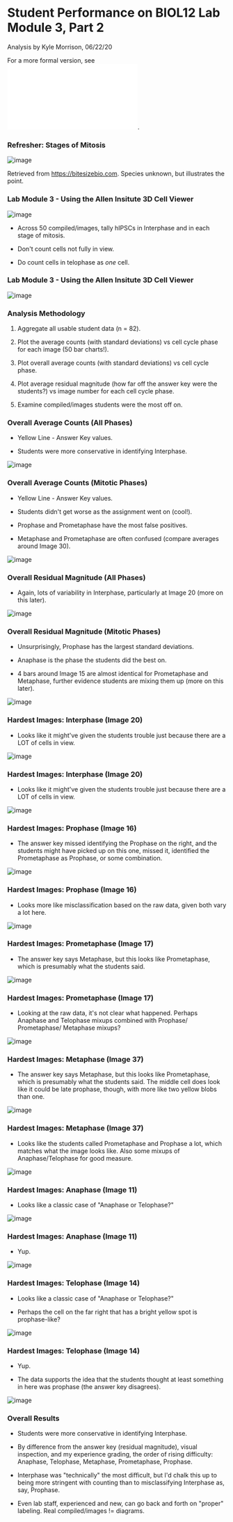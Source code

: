Student Performance on BIOL12 Lab Module 3, Part 2
==================================================
Analysis by Kyle Morrison, 06/22/20

For a more formal version, see ![the PDF](compiled/060420.pdf).

### Refresher: Stages of Mitosis

![image](compiled/images/mitosis.jpg)

Retrieved from https://bitesizebio.com. Species unknown, but illustrates
the point.

### Lab Module 3 - Using the Allen Insitute 3D Cell Viewer

![image](compiled/images/cell-viewer.png)

-   Across 50 compiled/images, tally hIPSCs in Interphase and in each stage of
    mitosis.

-   Don't count cells not fully in view.

-   Do count cells in telophase as *one* cell.

### Lab Module 3 - Using the Allen Insitute 3D Cell Viewer

![image](compiled/images/datasheet.png)

### Analysis Methodology

1.  Aggregate all usable student data (n = 82).

2.  Plot the average counts (with standard deviations) vs cell cycle
    phase for each image (50 bar charts!).

3.  Plot overall average counts (with standard deviations) vs cell cycle
    phase.

4.  Plot average residual magnitude (how far off the answer key were the
    students?) vs image number for each cell cycle phase.

5.  Examine compiled/images students were the most off on.

### Overall Average Counts (All Phases)

-   Yellow Line - Answer Key values.

-   Students were more conservative in identifying Interphase.

![image](compiled/images/avg_vs_image.jpg)

### Overall Average Counts (Mitotic Phases)

-   Yellow Line - Answer Key values.

-   Students didn't get worse as the assignment went on (cool!).

-   Prophase and Prometaphase have the most false positives.

-   Metaphase and Prometaphase are often confused (compare averages
    around Image 30).

![image](compiled/images/avg_vs_image_mito.jpg)

### Overall Residual Magnitude (All Phases)

-   Again, lots of variability in Interphase, particularly at Image 20
    (more on this later).

![image](compiled/images/avg_resmags_vs_image.jpg)

### Overall Residual Magnitude (Mitotic Phases)

-   Unsurprisingly, Prophase has the largest standard deviations.

-   Anaphase is the phase the students did the best on.

-   4 bars around Image 15 are almost identical for Prometaphase and
    Metaphase, further evidence students are mixing them up (more on
    this later).


![image](compiled/images/avg_resmags_vs_image_mito.jpg)

### Hardest Images: Interphase (Image 20)

-   Looks like it might've given the students trouble just because there
    are a LOT of cells in view.


![image](compiled/images/image_20.png)

### Hardest Images: Interphase (Image 20)

-   Looks like it might've given the students trouble just because there
    are a LOT of cells in view.


![image](compiled/images/image_20_bars.jpg)

### Hardest Images: Prophase (Image 16)

-   The answer key missed identifying the Prophase on the right, and the
    students might have picked up on this one, missed it, identified the
    Prometaphase as Prophase, or some combination.


![image](compiled/images/image_16.png)

### Hardest Images: Prophase (Image 16)

-   Looks more like misclassification based on the raw data, given both
    vary a lot here.


![image](compiled/images/image_16_bars.jpg)

### Hardest Images: Prometaphase (Image 17)

-   The answer key says Metaphase, but this looks like Prometaphase,
    which is presumably what the students said.


![image](compiled/images/image_17.png)

### Hardest Images: Prometaphase (Image 17)

-   Looking at the raw data, it's not clear what happened. Perhaps
    Anaphase and Telophase mixups combined with Prophase/
    Prometaphase/
    Metaphase mixups?


![image](compiled/images/image_17_bars.jpg)

### Hardest Images: Metaphase (Image 37)

-   The answer key says Metaphase, but this looks like Prometaphase,
    which is presumably what the students said. The middle cell does
    look like it could be late prophase, though, with more like two
    yellow blobs than one.


![image](compiled/images/image_37.png)

### Hardest Images: Metaphase (Image 37)

-   Looks like the students called Prometaphase and Prophase a lot,
    which matches what the image looks like. Also some mixups of
    Anaphase/Telophase for good measure.


![image](compiled/images/image_37_bars.jpg)

### Hardest Images: Anaphase (Image 11)

-   Looks like a classic case of "Anaphase or Telophase?"


![image](compiled/images/image_11.png)

### Hardest Images: Anaphase (Image 11)

-   Yup.


![image](compiled/images/image_11_bars.jpg)

### Hardest Images: Telophase (Image 14)

-   Looks like a classic case of "Anaphase or Telophase?"

-   Perhaps the cell on the far right that has a bright yellow spot is
    prophase-like?


![image](compiled/images/image_14.png)

### Hardest Images: Telophase (Image 14)

-   Yup.

-   The data supports the idea that the students thought at least
    something in here was prophase (the answer key disagrees).

![image](compiled/images/image_14_bars.jpg)

### Overall Results

-   Students were more conservative in identifying Interphase.

-   By difference from the answer key (residual magnitude), visual
    inspection, and my experience grading, the order of rising
    difficulty:
    Anaphase, Telophase, Metaphase, Prometaphase, Prophase.

-   Interphase was "technically" the most difficult, but I'd chalk this
    up to being more stringent with counting than to misclassifying
    Interphase as, say, Prophase.

-   Even lab staff, experienced and new, can go back and forth on
    "proper" labeling. Real compiled/images != diagrams.
